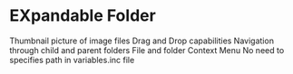 # EXpandable Folder
Thumbnail picture of image files
Drag and Drop capabilities
Navigation through child and parent folders
File and folder Context Menu
No need to specifies path in variables.inc file
